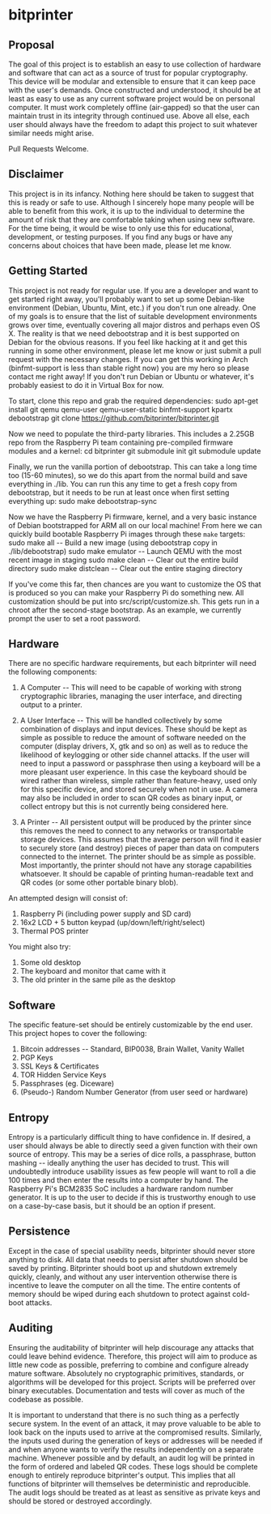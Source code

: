 bitprinter
==========


Proposal
--------

The goal of this project is to establish an easy to use collection of hardware and software that can act as a source of trust for popular cryptography. This device will be modular and extensible to ensure that it can keep pace with the user's demands. Once constructed and understood, it should be at least as easy to use as any current software project would be on personal computer. It must work completely offline (air-gapped) so that the user can maintain trust in its integrity through continued use. Above all else, each user should always have the freedom to adapt this project to suit whatever similar needs might arise.

Pull Requests Welcome.


Disclaimer
----------

This project is in its infancy. Nothing here should be taken to suggest that this is ready or safe to use. Although I sincerely hope many people will be able to benefit from this work, it is up to the individual to determine the amount of risk that they are comfortable taking when using new software. For the time being, it would be wise to only use this for educational, development, or testing purposes. If you find any bugs or have any concerns about choices that have been made, please let me know.


Getting Started
---------------

This project is not ready for regular use. If you are a developer and want to get started right away, you'll probably want to set up some Debian-like environment (Debian, Ubuntu, Mint, etc.) if you don't run one already. One of my goals is to ensure that the list of suitable development environments grows over time, eventually covering all major distros and perhaps even OS X. The reality is that we need debootstrap and it is best supported on Debian for the obvious reasons. If you feel like hacking at it and get this running in some other environment, please let me know or just submit a pull request with the necessary changes. If you can get this working in Arch (binfmt-support is less than stable right now) you are my hero so please contact me right away! If you don't run Debian or Ubuntu or whatever, it's probably easiest to do it in Virtual Box for now.

To start, clone this repo and grab the required dependencies:
    sudo apt-get install git qemu qemu-user qemu-user-static binfmt-support kpartx debootstrap
    git clone https://github.com/bitprinter/bitprinter.git

Now we need to populate the third-party libraries. This includes a 2.25GB repo from the Raspberry Pi team containing pre-compiled firmware modules and a kernel:
    cd bitprinter
    git submodule init
    git submodule update

Finally, we run the vanilla portion of debootstrap. This can take a long time too (15-60 minutes), so we do this apart from the normal build and save everything in ./lib. You can run this any time to get a fresh copy from debootstrap, but it needs to be run at least once when first setting everything up:
    sudo make debootstrap-sync

Now we have the Raspberry Pi firmware, kernel, and a very basic instance of Debian bootstrapped for ARM all on our local machine! From here we can quickly build bootable Raspberry Pi images through these `make` targets:
    sudo make all -- Build a new image (using debootstrap copy in ./lib/debootstrap)
    sudo make emulator -- Launch QEMU with the most recent image in staging
    sudo make clean -- Clear out the entire build directory
    sudo make distclean -- Clear out the entire staging directory

If you've come this far, then chances are you want to customize the OS that is produced so you can make your Raspberry Pi do something new. All customization should be put into src/script/customize.sh. This gets run in a chroot after the second-stage bootstrap. As an example, we currently prompt the user to set a root password.


Hardware
--------

There are no specific hardware requirements, but each bitprinter will need the following components:

1. A Computer -- This will need to be capable of working with strong cryptographic libraries, managing the user interface, and directing output to a printer.

2. A User Interface -- This will be handled collectively by some combination of displays and input devices. These should be kept as simple as possible to reduce the amount of software needed on the computer (display drivers, X, gtk and so on) as well as to reduce the likelihood of keylogging or other side channel attacks. If the user will need to input a password or passphrase then using a keyboard will be a more pleasant user experience. In this case the keyboard should be wired rather than wireless, simple rather than feature-heavy, used only for this specific device, and stored securely when not in use. A camera may also be included in order to scan QR codes as binary input, or collect entropy but this is not currently being considered here.

3. A Printer -- All persistent output will be produced by the printer since this removes the need to connect to any networks or transportable storage devices. This assumes that the average person will find it easier to securely store (and destroy) pieces of paper than data on computers connected to the internet. The printer should be as simple as possible. Most importantly, the printer should not have any storage capabilities whatsoever. It should be capable of printing human-readable text and QR codes (or some other portable binary blob).

An attempted design will consist of:

1. Raspberry Pi (including power supply and SD card)
2. 16x2 LCD + 5 button keypad (up/down/left/right/select)
3. Thermal POS printer


You might also try:

1. Some old desktop
2. The keyboard and monitor that came with it
3. The old printer in the same pile as the desktop


Software
--------

The specific feature-set should be entirely customizable by the end user. This project hopes to cover the following:

1. Bitcoin addresses -- Standard, BIP0038, Brain Wallet, Vanity Wallet
2. PGP Keys
3. SSL Keys & Certificates
4. TOR Hidden Service Keys
5. Passphrases (eg. Diceware)
6. (Pseudo-) Random Number Generator (from user seed or hardware)


Entropy
-------

Entropy is a particularly difficult thing to have confidence in. If desired, a user should always be able to directly seed a given function with their own source of entropy. This may be a series of dice rolls, a passphrase, button mashing -- ideally anything the user has decided to trust. This will undoubtedly introduce usability issues as few people will want to roll a die 100 times and then enter the results into a computer by hand. The Raspberry Pi's BCM2835 SoC includes a hardware random number generator. It is up to the user to decide if this is trustworthy enough to use on a case-by-case basis, but it should be an option if present.


Persistence
-----------

Except in the case of special usability needs, bitprinter should never store anything to disk. All data that needs to persist after shutdown should be saved by printing. Bitprinter should boot up and shutdown extremely quickly, cleanly, and without any user intervention otherwise there is incentive to leave the computer on all the time. The entire contents of memory should be wiped during each shutdown to protect against cold-boot attacks.


Auditing
--------

Ensuring the auditability of bitprinter will help discourage any attacks that could leave behind evidence. Therefore, this project will aim to produce as little new code as possible, preferring to combine and configure already mature software. Absolutely no cryptographic primitives, standards, or algorithms will be developed for this project. Scripts will be preferred over binary executables. Documentation and tests will cover as much of the codebase as possible.

It is important to understand that there is no such thing as a perfectly secure system. In the event of an attack, it may prove valuable to be able to look back on the inputs used to arrive at the compromised results. Similarly, the inputs used during the generation of keys or addresses will be needed if and when anyone wants to verify the results independently on a separate machine. Whenever possible and by default, an audit log will be printed in the form of ordered and labeled QR codes. These logs should be complete enough to entirely reproduce bitprinter's output. This implies that all functions of bitprinter will themselves be deterministic and reproducible. The audit logs should be treated as at least as sensitive as private keys and should be stored or destroyed accordingly.
